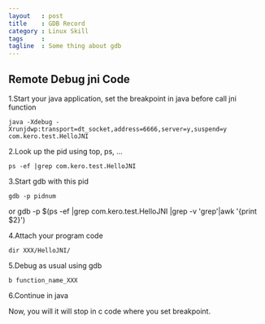 ```yaml
--- 
layout   : post
title    : GDB Record
category : Linux Skill
tags     : 
tagline  : Some thing about gdb
---
```


Remote Debug jni Code
---------------

1.Start your java application, set the breakpoint in java before call jni function
	
	java -Xdebug -Xrunjdwp:transport=dt_socket,address=6666,server=y,suspend=y com.kero.test.HelloJNI

2.Look up the pid using top, ps, ...
	
	ps -ef |grep com.kero.test.HelloJNI

3.Start gdb with this pid

	gdb -p pidnum
or
	gdb -p $(ps -ef |grep com.kero.test.HelloJNI |grep -v 'grep'|awk '{print $2}')

4.Attach your program code

	dir XXX/HelloJNI/

5.Debug as usual using gdb

	b function_name_XXX

6.Continue in java

Now, you will it will stop in c code where you set breakpoint.
